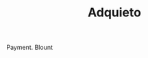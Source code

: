 ---
title: Adquieto
letter: A
permalink: "/definitions/adquieto.html"
body: Payment. Blount
published_at: '2018-07-07'
layout: post
---